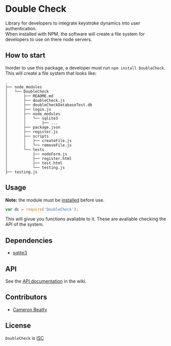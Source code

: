 Double Check
=================

Library for developers to integrate keystroke dynamics into user authentication.  
When installed with NPM, the software will create a file system for developers 
to use on there node servers.  

## How to start
Inorder to use this package, a developer must run `npm install DoubleCheck`. 
This will create a file system that looks like:  
```
.
├── node_modules
│   └── DoubleCheck
│       ├── README.md
│       ├── doubleCheck.js
│       ├── doubleCheckDatabaseTest.db
│       ├── login.js
│       ├── node_modules
│       │   └── sqlite3
│       │       ├── ...
│       ├── package.json
│       ├── register.js
│       ├── scripts
│       │   ├── createFile.js
│       │   └── removeFile.js
│       └── tests
│           ├── nodeForm.js
│           ├── register.html
│           ├── test.html
│           └── testing.js
├── testing.js
```
## Usage

**Note:** the module must be [installed](#installing) before use.

```js
var dc = require('DoubleCheck');
```
This will givue you functions avaliable to it. These are avaliable checking the API
of the system.

## Dependencies
- [sqlite3](https://www.npmjs.com/package/sqlite3)

## API

See the [API documentation](https://github.com/ckbeatty/DoubleCheck/wiki/Double-Check-API) in the wiki.

## Contributors

* [Cameron Beatty](https://github.com/ckbeatty)

## License

`DoubleCheck` is [ISC](http://opensource.org/licenses/ISC)
